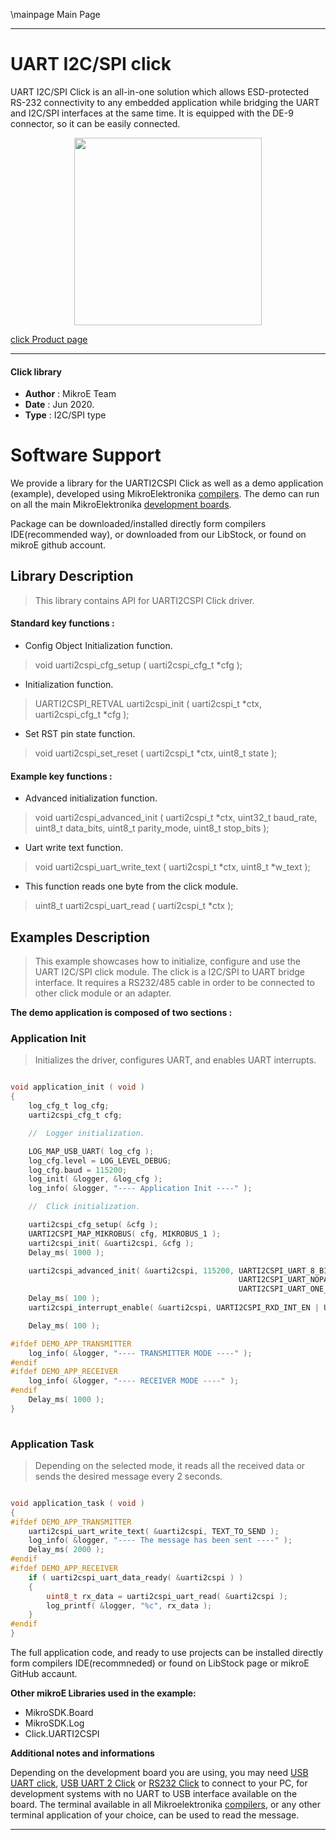 \mainpage Main Page
 
---
# UART I2C/SPI click

UART I2C/SPI Click is an all-in-one solution which allows ESD-protected RS-232 connectivity to any embedded application while bridging the UART and I2C/SPI interfaces at the same time. It is equipped with the DE-9 connector, so it can be easily connected.

<p align="center">
  <img src="https://download.mikroe.com/images/click_for_ide/uarti2cspi_click.png" height=300px>
</p>


[click Product page](https://www.mikroe.com/uart-i2cspi-click)

---


#### Click library 

- **Author**        : MikroE Team
- **Date**          : Jun 2020.
- **Type**          : I2C/SPI type


# Software Support

We provide a library for the UARTI2CSPI Click 
as well as a demo application (example), developed using MikroElektronika 
[compilers](https://shop.mikroe.com/compilers). 
The demo can run on all the main MikroElektronika [development boards](https://shop.mikroe.com/development-boards).

Package can be downloaded/installed directly form compilers IDE(recommended way), or downloaded from our LibStock, or found on mikroE github account. 

## Library Description

> This library contains API for UARTI2CSPI Click driver.

#### Standard key functions :

- Config Object Initialization function.
> void uarti2cspi_cfg_setup ( uarti2cspi_cfg_t *cfg ); 
 
- Initialization function.
> UARTI2CSPI_RETVAL uarti2cspi_init ( uarti2cspi_t *ctx, uarti2cspi_cfg_t *cfg );

- Set RST pin state function.
> void uarti2cspi_set_reset ( uarti2cspi_t *ctx, uint8_t state );


#### Example key functions :

- Advanced initialization function.
> void uarti2cspi_advanced_init ( uarti2cspi_t *ctx, uint32_t baud_rate, uint8_t data_bits, uint8_t parity_mode, uint8_t stop_bits );
 
- Uart write text function.
> void uarti2cspi_uart_write_text ( uarti2cspi_t *ctx, uint8_t *w_text );

- This function reads one byte from the click module.
> uint8_t uarti2cspi_uart_read ( uarti2cspi_t *ctx );

## Examples Description

> This example showcases how to initialize, configure and use the UART I2C/SPI click module. 
> The click is a I2C/SPI to UART bridge interface. It requires a RS232/485 cable in order to be 
> connected to other click module or an adapter.

**The demo application is composed of two sections :**

### Application Init 

> Initializes the driver, configures UART, and enables UART interrupts. 

```c

void application_init ( void )
{
    log_cfg_t log_cfg;
    uarti2cspi_cfg_t cfg;

    //  Logger initialization.

    LOG_MAP_USB_UART( log_cfg );
    log_cfg.level = LOG_LEVEL_DEBUG;
    log_cfg.baud = 115200;
    log_init( &logger, &log_cfg );
    log_info( &logger, "---- Application Init ----" );

    //  Click initialization.

    uarti2cspi_cfg_setup( &cfg );
    UARTI2CSPI_MAP_MIKROBUS( cfg, MIKROBUS_1 );
    uarti2cspi_init( &uarti2cspi, &cfg );
    Delay_ms( 1000 );

    uarti2cspi_advanced_init( &uarti2cspi, 115200, UARTI2CSPI_UART_8_BIT_DATA, 
                                                   UARTI2CSPI_UART_NOPARITY,
                                                   UARTI2CSPI_UART_ONE_STOPBIT );
    Delay_ms( 100 );
    uarti2cspi_interrupt_enable( &uarti2cspi, UARTI2CSPI_RXD_INT_EN | UARTI2CSPI_THR_EMPTY_INT_EN );

    Delay_ms( 100 );

#ifdef DEMO_APP_TRANSMITTER
    log_info( &logger, "---- TRANSMITTER MODE ----" );
#endif
#ifdef DEMO_APP_RECEIVER
    log_info( &logger, "---- RECEIVER MODE ----" );
#endif
    Delay_ms( 1000 );
}
  
```

### Application Task

> Depending on the selected mode, it reads all the received data or sends the desired message every 2 seconds.

```c

void application_task ( void )
{
#ifdef DEMO_APP_TRANSMITTER
    uarti2cspi_uart_write_text( &uarti2cspi, TEXT_TO_SEND );
    log_info( &logger, "---- The message has been sent ----" );
    Delay_ms( 2000 );
#endif
#ifdef DEMO_APP_RECEIVER
    if ( uarti2cspi_uart_data_ready( &uarti2cspi ) )
    {
        uint8_t rx_data = uarti2cspi_uart_read( &uarti2cspi );
        log_printf( &logger, "%c", rx_data );
    }
#endif
} 

```

The full application code, and ready to use projects can be  installed directly form compilers IDE(recommneded) or found on LibStock page or mikroE GitHub accaunt.

**Other mikroE Libraries used in the example:** 

- MikroSDK.Board
- MikroSDK.Log
- Click.UARTI2CSPI

**Additional notes and informations**

Depending on the development board you are using, you may need 
[USB UART click](https://shop.mikroe.com/usb-uart-click), 
[USB UART 2 Click](https://shop.mikroe.com/usb-uart-2-click) or 
[RS232 Click](https://shop.mikroe.com/rs232-click) to connect to your PC, for 
development systems with no UART to USB interface available on the board. The 
terminal available in all Mikroelektronika 
[compilers](https://shop.mikroe.com/compilers), or any other terminal application 
of your choice, can be used to read the message.



---
